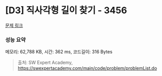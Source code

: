 # [D3] 직사각형 길이 찾기 - 3456 

[문제 링크](https://swexpertacademy.com/main/code/problem/problemDetail.do?contestProbId=AWFPmsqqALwDFAV0) 

### 성능 요약

메모리: 62,788 KB, 시간: 362 ms, 코드길이: 316 Bytes



> 출처: SW Expert Academy, https://swexpertacademy.com/main/code/problem/problemList.do